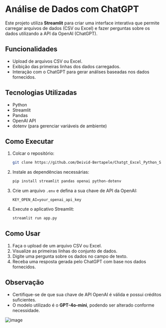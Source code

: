 # Análise de Dados com ChatGPT

Este projeto utiliza **Streamlit** para criar uma interface interativa que permite carregar arquivos de dados (CSV ou Excel) e fazer perguntas sobre os dados utilizando a API da OpenAI (ChatGPT).

## Funcionalidades
- Upload de arquivos CSV ou Excel.
- Exibição das primeiras linhas dos dados carregados.
- Interação com o ChatGPT para gerar análises baseadas nos dados fornecidos.

## Tecnologias Utilizadas
- Python
- Streamlit
- Pandas
- OpenAI API
- dotenv (para gerenciar variáveis de ambiente)

## Como Executar
1. Colcar o repositório:
    ```bash
    git clone https://github.com/Deivid-Bertapele/Chatgt_Excel_Python_Streamlit.git
    ```
2. Instale as dependências necessárias:
    ```bash
    pip install streamlit pandas openai python-dotenv
    ```
3. Crie um arquivo `.env` e defina a sua chave de API da OpenAI:
    ```
    KEY_OPEN_AI=your_openai_api_key
    ```
4. Execute o aplicativo Streamlit:
    ```bash
    streamlit run app.py
    ```

## Como Usar
1. Faça o upload de um arquivo CSV ou Excel.
2. Visualize as primeiras linhas do conjunto de dados.
3. Digite uma pergunta sobre os dados no campo de texto.
4. Receba uma resposta gerada pelo ChatGPT com base nos dados fornecidos.

## Observação
- Certifique-se de que sua chave de API OpenAI é válida e possui créditos suficientes.
- O modelo utilizado é o **GPT-4o-mini**, podendo ser alterado conforme necessidade.

![image](https://github.com/user-attachments/assets/0414e25e-efb0-41d8-a5b3-e1ee33dc29cc)



